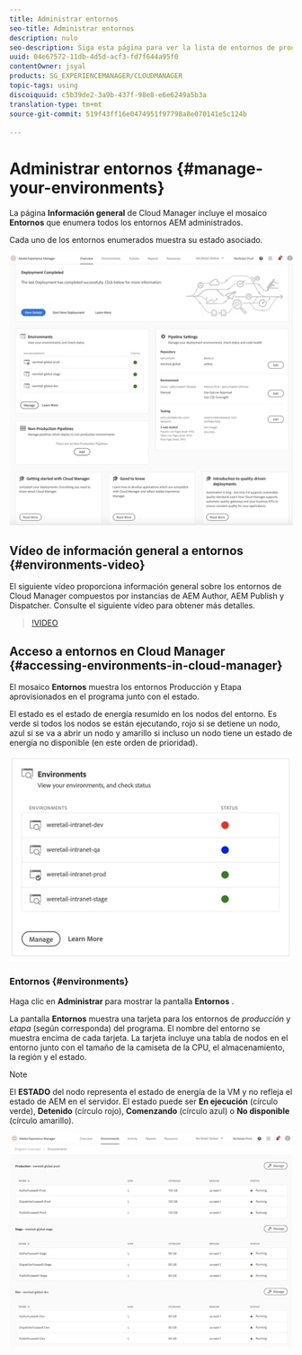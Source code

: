 ```yaml
---
title: Administrar entornos
seo-title: Administrar entornos
description: nulo
seo-description: Siga esta página para ver la lista de entornos de producción y no de producción que se utilizan para configurar y ejecutar el canalizador de CI/CD en Cloud Manager.
uuid: 04e67572-11db-4d5d-acf3-fd7f644a95f0
contentOwner: jsyal
products: SG_EXPERIENCEMANAGER/CLOUDMANAGER
topic-tags: using
discoiquuid: c5b39de2-3a9b-437f-98e8-e6e6249a5b3a
translation-type: tm+mt
source-git-commit: 519f43ff16e0474951f97798a8e070141e5c124b

---
```



# Administrar entornos {#manage-your-environments}

La página **Información general** de Cloud Manager incluye el mosaico **Entornos** que enumera todos los entornos AEM administrados.

Cada uno de los entornos enumerados muestra su estado asociado.

![](assets/Manage_Environments1.png)

## Vídeo de información general a entornos {#environments-video}

El siguiente vídeo proporciona información general sobre los entornos de Cloud Manager compuestos por instancias de AEM Author, AEM Publish y Dispatcher.
Consulte el siguiente vídeo para obtener más detalles.

>[!VIDEO](https://video.tv.adobe.com/v/26318/?captions=spa)

## Acceso a entornos en Cloud Manager {#accessing-environments-in-cloud-manager}

El mosaico **Entornos** muestra los entornos Producción y Etapa aprovisionados en el programa junto con el estado.

El estado es el estado de energía resumido en los nodos del entorno. Es verde si todos los nodos se están ejecutando, rojo si se detiene un nodo, azul si se va a abrir un nodo y amarillo si incluso un nodo tiene un estado de energía no disponible (en este orden de prioridad).

![](assets/manage_environments-screen2.png)

### Entornos {#environments}

Haga clic en **Administrar** para mostrar la pantalla **Entornos** .

La pantalla **Entornos** muestra una tarjeta para los entornos de *producción* y *etapa* (según corresponda) del programa. El nombre del entorno se muestra encima de cada tarjeta. La tarjeta incluye una tabla de nodos en el entorno junto con el tamaño de la camiseta de la CPU, el almacenamiento, la región y el estado.

>[!NOTE]
>
>El **ESTADO** del nodo representa el estado de energía de la VM y no refleja el estado de AEM en el servidor. El estado puede ser **En ejecución** (círculo verde), **Detenido** (círculo rojo), **Comenzando** (círculo azul) o **No disponible** (círculo amarillo).

![](assets/Manage_Environments2.png)
